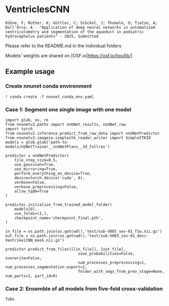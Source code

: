 # VentriclesCNN
```
Kühne, F; Rüther, K; Güttler, C; Stöckel, J; Thomale, U; Tietze, A; Dell’Orco, A - "Application of deep neural networks in automatized ventriculometry and segmentation of the aqueduct in pediatric hydrocephalus patients" - 2025, Submitted
```

Please refer to the README.md in the individual folders

Models' weights are shared on [OSF.io|https://osf.io/hpu5b/]

## Example usage

### Create nnunet conda environment

```
! conda create -f nnunet_conda_env.yaml
```

### Case 1: Segment one single image with one model


```
import glob, os, re
from nnunetv2.paths import nnUNet_results, nnUNet_raw
import torch
from nnunetv2.inference.predict_from_raw_data import nnUNetPredictor
from nnunetv2.imageio.simpleitk_reader_writer import SimpleITKIO
models = glob.glob('path-to-models/nUNetTrainer__nnUNetPlans__3d_fullres')

predictor = nnUNetPredictor(
    tile_step_size=0.5,
    use_gaussian=True,
    use_mirroring=True,
    perform_everything_on_device=True,
    device=torch.device('cuda', 0),
    verbose=False,
    verbose_preprocessing=False,
    allow_tqdm=True
)

predictor.initialize_from_trained_model_folder(
    models[0],
    use_folds=(1,),
    checkpoint_name='checkpoint_final.pth',
)

in_file = os.path.join(os.getcwd(),'test/sub-V003_ses-01_T1w.nii.gz')
out_file = os.path.join(os.getcwd(),'test/sub-V003_ses-01_desc-VentrikelCNN_mask.nii.gz')

predictor.predict_from_files([[in_file]], [out_file],
                                save_probabilities=False, overwrite=False,
                                num_processes_preprocessing=1, num_processes_segmentation_export=1,
                                folder_with_segs_from_prev_stage=None, num_parts=1, part_id=0)
```

### Case 2: Ensemble of all models from five-fold cross-validation
```
ToDo
```